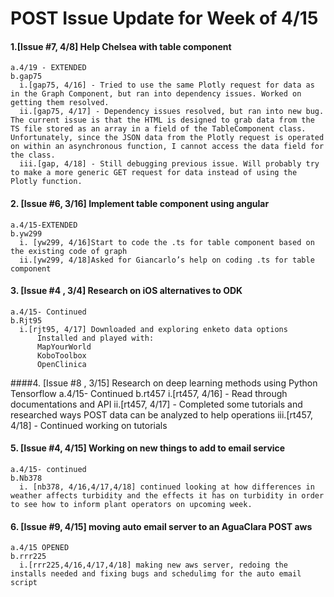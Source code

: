 # POST Issue Update for Week of 4/15

#### 1.[Issue #7, 4/8] Help Chelsea with table component
    a.4/19 - EXTENDED
    b.gap75
      i.[gap75, 4/16] - Tried to use the same Plotly request for data as in the Graph Component, but ran into dependency issues. Worked on getting them resolved.
      ii.[gap75, 4/17] - Dependency issues resolved, but ran into new bug. The current issue is that the HTML is designed to grab data from the TS file stored as an array in a field of the TableComponent class. Unfortunately, since the JSON data from the Plotly request is operated on within an asynchronous function, I cannot access the data field for the class.
      iii.[gap, 4/18] - Still debugging previous issue. Will probably try to make a more generic GET request for data instead of using the Plotly function.

#### 2. [Issue #6, 3/16] Implement table component using angular
    a.4/15-EXTENDED
    b.yw299
      i. [yw299, 4/16]Start to code the .ts for table component based on the existing code of graph
      ii.[yw299, 4/18]Asked for Giancarlo’s help on coding .ts for table component

#### 3. [Issue #4 , 3/4] Research on iOS alternatives to ODK
    a.4/15- Continued
    b.Rjt95
      i.[rjt95, 4/17] Downloaded and exploring enketo data options
          Installed and played with:
          MapYourWorld
          KoboToolbox
          OpenClinica

####4. [Issue #8 , 3/15] Research on deep learning methods using Python Tensorflow
    a.4/15- Continued
    b.rt457
      i.[rt457,  4/16] - Read through documentations and API
      ii.[rt457,  4/17] - Completed some tutorials and researched ways POST data can be analyzed to help operations
      iii.[rt457,  4/18] - Continued working on tutorials 

#### 5. [Issue #4, 4/15]  Working on new things to add to email service 
    a.4/15- continued
    b.Nb378
      i. [nb378, 4/16,4/17,4/18] continued looking at how differences in weather affects turbidity and the effects it has on turbidity in order to see how to inform plant operators on upcoming week.  

#### 6. [Issue #9, 4/15] moving auto email server to an AguaClara POST aws
    a.4/15 OPENED
    b.rrr225
      i.[rrr225,4/16,4/17,4/18] making new aws server, redoing the installs needed and fixing bugs and schedulimg for the auto email script
